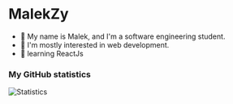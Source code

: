 # MalekZy
- 👋 My name is Malek, and I'm a software engineering student.<br>
- 👀 I'm mostly interested in web development.
- :blue_book: learning ReactJs

### My GitHub statistics
![Statistics](https://github-readme-stats.vercel.app/api?username=MalekZy&show_icons=true&theme=dark)
